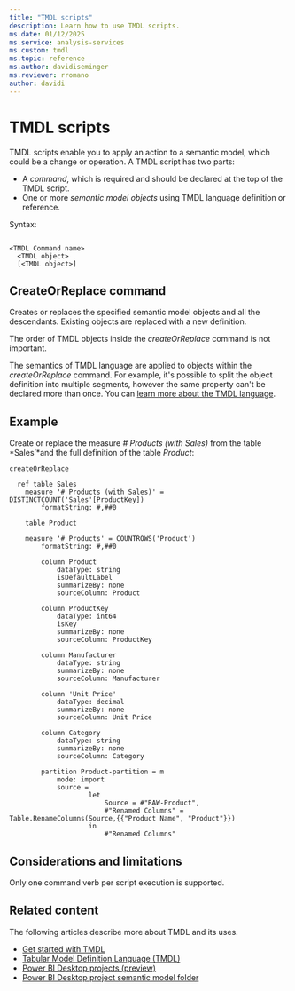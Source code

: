 ```yaml
---
title: "TMDL scripts"
description: Learn how to use TMDL scripts.
ms.date: 01/12/2025
ms.service: analysis-services
ms.custom: tmdl
ms.topic: reference
ms.author: davidiseminger
ms.reviewer: rromano
author: davidi
---
```


# TMDL scripts

TMDL scripts enable you to apply an action to a semantic model, which could be a change or operation. A TMDL script has two parts:

* A *command*, which is required and should be declared at the top of the TMDL script.
* One or more *semantic model objects* using TMDL language definition or reference.

Syntax:


```tmdl

<TMDL Command name>
  <TMDL object>
  [<TMDL object>]

```



## CreateOrReplace command

Creates or replaces the specified semantic model objects and all the descendants. Existing objects are replaced with a new definition.

The order of TMDL objects inside the *createOrReplace* command is not important. 

The semantics of TMDL language are applied to objects within the *createOrReplace* command. For example, it's possible to split the object definition into multiple segments, however the same property can't be declared more than once. You can [learn more about the TMDL language](tmdl-overview.md).


## Example

Create or replace the measure *# Products (with Sales)* from the table *Sales’*and the full definition of the table *Product*:



```tmdl
createOrReplace

  ref table Sales
    measure '# Products (with Sales)' = DISTINCTCOUNT('Sales'[ProductKey])
        formatString: #,##0
    
    table Product

    measure '# Products' = COUNTROWS('Product')
        formatString: #,##0

        column Product
            dataType: string
            isDefaultLabel
            summarizeBy: none
            sourceColumn: Product

        column ProductKey
            dataType: int64
            isKey
            summarizeBy: none
            sourceColumn: ProductKey        

        column Manufacturer
            dataType: string
            summarizeBy: none
            sourceColumn: Manufacturer      

        column 'Unit Price'
            dataType: decimal
            summarizeBy: none
            sourceColumn: Unit Price

        column Category
            dataType: string
            summarizeBy: none
            sourceColumn: Category

        partition Product-partition = m
            mode: import
            source =
                    let
                        Source = #"RAW-Product",
                        #"Renamed Columns" = Table.RenameColumns(Source,{{"Product Name", "Product"}})
                    in
                        #"Renamed Columns"
```

## Considerations and limitations

Only one command verb per script execution is supported.

## Related content

The following articles describe more about TMDL and its uses.

* [Get started with TMDL](/analysis-services/tmdl/tmdl-how-to)
* [Tabular Model Definition Language (TMDL)](/analysis-services/tmdl/tmdl-overview)
* [Power BI Desktop projects (preview)](../developer/projects/projects-overview.md)
* [Power BI Desktop project semantic model folder](../developer/projects/projects-dataset.md)


